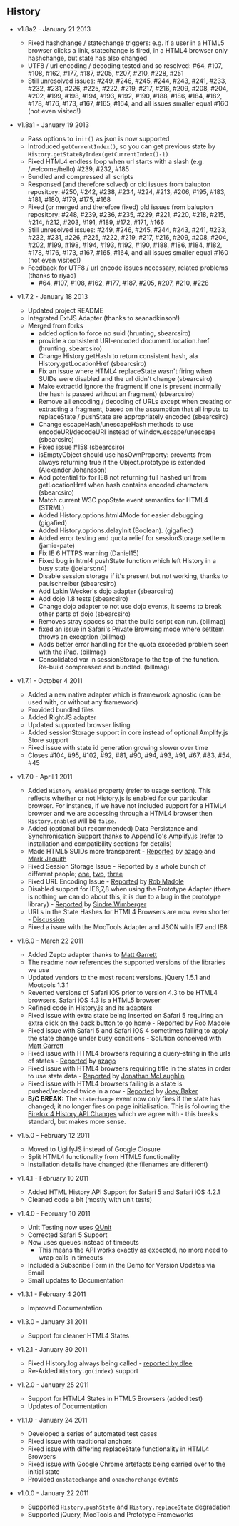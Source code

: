 ## History

- v1.8a2 - January 21 2013
	- Fixed hashchange / statechange triggers: e.g. if a user in a HTML5 browser clicks a link, statechange is fired, in a HTML4 browser only hashchange, but state has also changed
	- UTF8 / url encoding / decoding tested and so resolved: #64, #107, #108, #162, #177, #187, #205, #207, #210, #228, #251
	- Still unresolved issues: #249, #246, #245, #244, #243, #241, #233, #232, #231, #226, #225, #222, #219, #217, #216, #209, #208, #204, #202, #199, #198, #194, #193, #192, #190, #188, #186, #184, #182, #178, #176, #173, #167, #165, #164, and all issues smaller equal #160 (not even visited!)

- v1.8a1 - January 19 2013
	- Pass options to `init()` as json is now supported
	- Introduced `getCurrentIndex()`, so you can get previous state by `History.getStateByIndex(getCurrentIndex()-1)`
	- Fixed HTML4 endless loop when url starts with a slash (e.g. /welcome/hello) #239, #232, #185
	- Bundled and compressed all scripts
	- Responsed (and therefore solved) or old issues from balupton repository: #250, #242, #238, #234, #224, #213, #206, #195, #183, #181, #180, #179, #175, #168
	- Fixed (or merged and therefore fixed) old issues from balupton repository: #248, #239, #236, #235, #229, #221, #220, #218, #215, #214, #212, #203, #191, #189, #172, #171, #166  
	- Still unresolved issues: #249, #246, #245, #244, #243, #241, #233, #232, #231, #226, #225, #222, #219, #217, #216, #209, #208, #204, #202, #199, #198, #194, #193, #192, #190, #188, #186, #184, #182, #178, #176, #173, #167, #165, #164, and all issues smaller equal #160 (not even visited!)
	- Feedback for UTF8 / url encode issues necessary, related problems (thanks to riyad)
		- #64, #107, #108, #162, #177, #187, #205, #207, #210, #228

- v1.7.2 - January 18 2013
	- Updated project README
	- Integrated ExtJS Adapter (thanks to seanadkinson!)
	- Merged from forks
		- added option to force no suid (hrunting, sbearcsiro)
		- provide a consistent URI-encoded document.location.href (hrunting, sbearcsiro)
		- Change History.getHash to return consistent hash, ala History.getLocationHref (sbearcsiro)
		- Fix an issue where HTML4 replaceState wasn't firing when SUIDs were disabled and the url didn't change (sbearcsiro)
		- Make extractId ignore the fragment if one is present (normally the hash is passed without an fragment) (sbearcsiro)
		- Remove all encoding / decoding of URLs except when creating or extracting a fragment, based on the assumption that all inputs to replaceState / pushState are appropriately encoded (sbearcsiro)
		- Change escapeHash/unescapeHash methods to use encodeURI/decodeURI instead of window.escape/unescape (sbearcsiro)
		- Fixed issue #158 (sbearcsiro)
		- isEmptyObject should use hasOwnProperty: prevents from always returning true if the Object.prototype is extended (Alexander Johansson)
		- Add potential fix for IE8 not returning full hashed url from getLocationHref when hash contains encoded characters (sbearcsiro)
		- Match current W3C popState event semantics for HTML4 (STRML)
		- Added History.options.html4Mode for easier debugging (gigafied)
		- Added History.options.delayInit (Boolean). (gigafied)
		- Added error testing and quota relief for sessionStorage.setItem (jamie-pate)
		- Fix IE 6 HTTPS warning (Daniel15)
		- Fixed bug in html4 pushState function which left History in a busy state (joelarson4)
		- Disable session storage if it's present but not working, thanks to paulschreiber (sbearcsiro)
		- Add Lakin Wecker's dojo adapter (sbearcsiro)
		- Add dojo 1.8 tests (sbearcsiro)
		- Change dojo adapter to not use dojo events, it seems to break other parts of dojo (sbearcsiro)
		- Removes stray spaces so that the build script can run. (billmag)
		- fixed an issue in Safari's Private Browsing mode where setItem throws an exception (billmag)
		- Adds better error handling for the quota exceeded problem seen with the iPad. (billmag)
		- Consolidated var in sessionStorage to the top of the function. Re-build compressed and bundled. (billmag)

- v1.7.1 - October 4 2011
	- Added a new native adapter which is framework agnostic (can be used with, or without any framework)
	- Provided bundled files
	- Added RightJS adapter
	- Updated supported browser listing
	- Added sessionStorage support in core instead of optional Amplify.js Store support
	- Fixed issue with state id generation growing slower over time
	- Closes #104, #95, #102, #92, #81, #90, #94, #93, #91, #67, #83, #54, #45

- v1.7.0 - April 1 2011
	- Added `History.enabled` property (refer to usage section). This reflects whether or not History.js is enabled for our particular browser. For instance, if we have not included support for a HTML4 browser and we are accessing through a HTML4 browser then `History.enabled` will be `false`.
	- Added (optional but recommended) Data Persistance and Synchronisation Support thanks to [AppendTo's](http://appendto.com/) [Amplify.js](http://amplifyjs.com/) (refer to installation and compatibility sections for details)
	- Made HTML5 SUIDs more transparent - [Reported](https://github.com/balupton/history.js/issues#issue/34) by [azago](https://github.com/azago) and [Mark Jaquith](http://markjaquith.com/)
	- Fixed Session Storage Issue - Reported by a whole bunch of different people; [one](https://github.com/balupton/history.js/issues#issue/36), [two](https://github.com/balupton/history.js/issues#issue/37), [three](http://getsatisfaction.com/balupton/topics/history_js_1_6_losing_state_after_manual_page_reload)
	- Fixed URL Encoding Issue - [Reported](https://github.com/balupton/history.js/issues/#issue/33) by [Rob Madole](http://robmadole.com/)
	- Disabled support for IE6,7,8 when using the Prototype Adapter (there is nothing we can do about this, it is due to a bug in the prototype library) - [Reported](https://github.com/balupton/history.js/issues#issue/39) by [Sindre Wimberger](http://sindre.at/)
	- URLs in the State Hashes for HTML4 Browsers are now even shorter - [Discussion](https://github.com/balupton/history.js/issues#issue/28)
	- Fixed a issue with the MooTools Adapter and JSON with IE7 and IE8

- v1.6.0 - March 22 2011
	- Added Zepto adapter thanks to [Matt Garrett](http://twitter.com/#!/matthewgarrett)
	- The readme now references the supported versions of the libraries we use
	- Updated vendors to the most recent versions. jQuery 1.5.1 and Mootools 1.3.1
	- Reverted versions of Safari iOS prior to version 4.3 to be HTML4 browsers, Safari iOS 4.3 is a HTML5 browser
	- Refined code in History.js and its adapters
	- Fixed issue with extra state being inserted on Safari 5 requiring an extra click on the back button to go home - [Reported](https://github.com/balupton/history.js/issues#issue/17) by [Rob Madole](http://robmadole.com/)
	- Fixed issue with Safari 5 and Safari iOS 4 sometimes failing to apply the state change under busy conditions - Solution conceived with [Matt Garrett](http://twitter.com/matthewgarrett)
	- Fixed issue with HTML4 browsers requiring a query-string in the urls of states - [Reported](https://github.com/balupton/history.js/issues#issue/26) by [azago](https://github.com/azago)
	- Fixed issue with HTML4 browsers requiring title in the states in order to use state data - [Reported](https://github.com/balupton/history.js/issues#issue/25) by [Jonathan McLaughlin](http://system-werks.com/)
	- Fixed issue with HTML4 browsers failing is a state is pushed/replaced twice in a row - [Reported](https://github.com/balupton/history.js/issues#issue/17) by [Joey Baker](http://byjoeybaker.com/)
	- **B/C BREAK:** The `statechange` event now only fires if the state has changed; it no longer fires on page initialisation. This is following the [Firefox 4 History API Changes](http://hacks.mozilla.org/2011/03/history-api-changes-in-firefox-4/) which we agree with - this breaks standard, but makes more sense.

- v1.5.0 - February 12 2011
	- Moved to UglifyJS instead of Google Closure
	- Split HTML4 functionality from HTML5 functionality
	- Installation details have changed (the filenames are different)

- v1.4.1 - February 10 2011
	- Added HTML History API Support for Safari 5 and Safari iOS 4.2.1
	- Cleaned code a bit (mostly with unit tests)

- v1.4.0 - February 10 2011
	- Unit Testing now uses [QUnit](http://docs.jquery.com/Qunit)
	- Corrected Safari 5 Support
	- Now uses queues instead of timeouts
		- This means the API works exactly as expected, no more need to wrap calls in timeouts
	- Included a Subscribe Form in the Demo for Version Updates via Email
	- Small updates to Documentation

- v1.3.1 - February 4 2011
	- Improved Documentation

- v1.3.0 - January 31 2011
	- Support for cleaner HTML4 States

- v1.2.1 - January 30 2011
	- Fixed History.log always being called - [reported by dlee](https://github.com/balupton/history.js/issues/#issue/2)
	- Re-Added `History.go(index)` support

- v1.2.0 - January 25 2011
	- Support for HTML4 States in HTML5 Browsers (added test)
	- Updates of Documentation

- v1.1.0 - January 24 2011
	- Developed a series of automated test cases
	- Fixed issue with traditional anchors
	- Fixed issue with differing replaceState functionality in HTML4 Browsers
	- Fixed issue with Google Chrome artefacts being carried over to the initial state
	- Provided `onstatechange` and `onanchorchange` events

- v1.0.0 - January 22 2011
	- Supported `History.pushState` and `History.replaceState` degradation
	- Supported jQuery, MooTools and Prototype Frameworks

